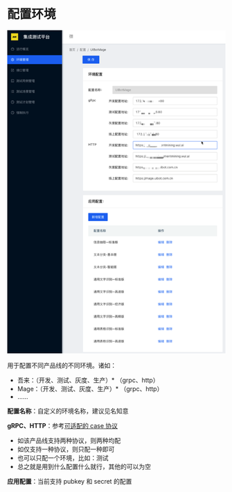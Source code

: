 # 配置环境

![&#x73AF;&#x5883;&#x914D;&#x7F6E;&#x754C;&#x9762;](../../.gitbook/assets/image%20%285%29.png)

用于配置不同产品线的不同环境。诸如：

* 吾来：（开发、测试、灰度、生产）\* （grpc、http）
* Mage：（开发、测试、灰度、生产）\* （grpc、http）
* ……



**配置名称**：自定义的环境名称，建议见名知意

**gRPC、HTTP**：参考[可适配的 case 协议](https://liu-tongtong.gitbook.io/dba/siber-ji-cheng-ce-shi-ping-tai/chan-pin-gai-shu#ke-kuo-pei-de-case-xie-yi)

* 如该产品线支持两种协议，则两种均配
* 如仅支持一种协议，则只配一种即可
* 也可以只配一个环境，比如：测试
* 总之就是用到什么配置什么就行，其他的可以为空

**应用配置**：当前支持 pubkey 和 secret 的配置





